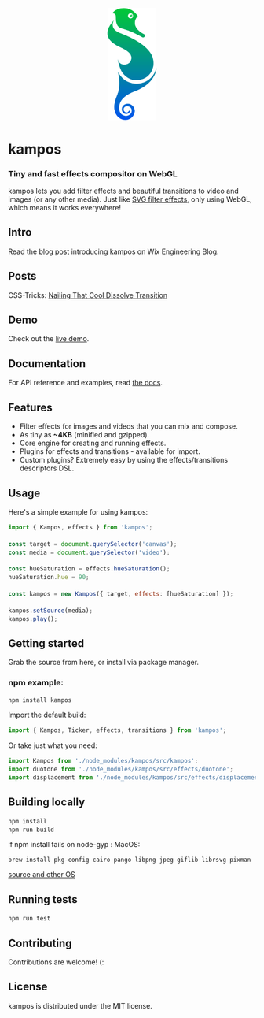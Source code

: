 <p align="center">
  <img width="100" src="./kampos.svg?sanitize=true" alt="Kampos logo">
</p>

# kampos

### Tiny and fast effects compositor on WebGL

kampos lets you add filter effects and beautiful transitions to video and images (or any other media).
Just like [SVG filter effects](https://developer.mozilla.org/en-US/docs/Web/SVG/Tutorial/Filter_effects),
only using WebGL, which means it works everywhere!

## Intro

Read the [blog post](https://www.wix.engineering/post/introducing-kampos-a-tiny-and-fast-effects-compositor) introducing kampos on Wix Engineering Blog.

## Posts

CSS-Tricks: [Nailing That Cool Dissolve Transition](https://css-tricks.com/nailing-that-cool-dissolve-transition/)

## Demo

Check out the [live demo](https://wix-incubator.github.io/kampos/demo/).

## Documentation

For API reference and examples, read [the docs](https://wix-incubator.github.io/kampos/docs/).

## Features

-   Filter effects for images and videos that you can mix and compose.
-   As tiny as **~4KB** (minified and gzipped).
-   Core engine for creating and running effects.
-   Plugins for effects and transitions - available for import.
-   Custom plugins? Extremely easy by using the effects/transitions descriptors DSL.

## Usage

Here's a simple example for using kampos:

```javascript
import { Kampos, effects } from 'kampos';

const target = document.querySelector('canvas');
const media = document.querySelector('video');

const hueSaturation = effects.hueSaturation();
hueSaturation.hue = 90;

const kampos = new Kampos({ target, effects: [hueSaturation] });

kampos.setSource(media);
kampos.play();
```

## Getting started

Grab the source from here, or install via package manager.

### npm example:

```bash
npm install kampos
```

Import the default build:

```javascript
import { Kampos, Ticker, effects, transitions } from 'kampos';
```

Or take just what you need:

```javascript
import Kampos from './node_modules/kampos/src/kampos';
import duotone from './node_modules/kampos/src/effects/duotone';
import displacement from './node_modules/kampos/src/effects/displacement';
```

## Building locally

```bash
npm install
npm run build
```

if npm install fails on node-gyp :
MacOS:

```
brew install pkg-config cairo pango libpng jpeg giflib librsvg pixman
```

[source and other OS](https://github.com/Automattic/node-canvas#compiling)

## Running tests

```bash
npm run test
```

## Contributing

Contributions are welcome! (:

## License

kampos is distributed under the MIT license.
